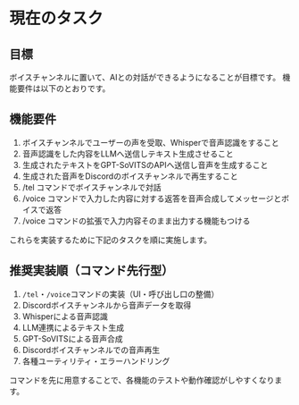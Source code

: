 # 現在のタスク

## 目標

ボイスチャンネルに置いて、AIとの対話ができるようになることが目標です。
機能要件は以下のとおりです。

## 機能要件
1. ボイスチャンネルでユーザーの声を受取、Whisperで音声認識をすること
2. 音声認識をした内容をLLMへ送信しテキスト生成させること
3. 生成されたテキストをGPT-SoVITSのAPIへ送信し音声を生成すること
4. 生成された音声をDiscordのボイスチャンネルで再生すること
5. /tel コマンドでボイスチャンネルで対話
6. /voice コマンドで入力した内容に対する返答を音声合成してメッセージとボイスで返答
7. /voice コマンドの拡張で入力内容そのまま出力する機能もつける

これらを実装するために下記のタスクを順に実施します。

## 推奨実装順（コマンド先行型）

1. `/tel`・`/voice`コマンドの実装（UI・呼び出し口の整備）
2. Discordボイスチャンネルから音声データを取得
3. Whisperによる音声認識
4. LLM連携によるテキスト生成
5. GPT-SoVITSによる音声合成
6. Discordボイスチャンネルでの音声再生
7. 各種ユーティリティ・エラーハンドリング

コマンドを先に用意することで、各機能のテストや動作確認がしやすくなります。